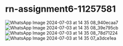 # rn-assignment6-11257581




![WhatsApp Image 2024-07-03 at 14 35 08_940ecaa7](https://github.com/gyampson/rn-assignment6-11257581/assets/170138029/020fd4a2-80fe-41d6-931b-0f77d24641d1)
![WhatsApp Image 2024-07-03 at 14 35 08_39e795cb](https://github.com/gyampson/rn-assignment6-11257581/assets/170138029/279d090d-91cf-4b51-b1e3-2f637c3e7fc8)
![WhatsApp Image 2024-07-03 at 14 35 08_78d71224](https://github.com/gyampson/rn-assignment6-11257581/assets/170138029/cd627576-851a-49cc-a13a-8f6357f4aa63)
![WhatsApp Image 2024-07-03 at 14 35 07_a3dce1ea](https://github.com/gyampson/rn-assignment6-11257581/assets/170138029/749f075c-a7c2-4ffa-8748-1675ae54ba69)




